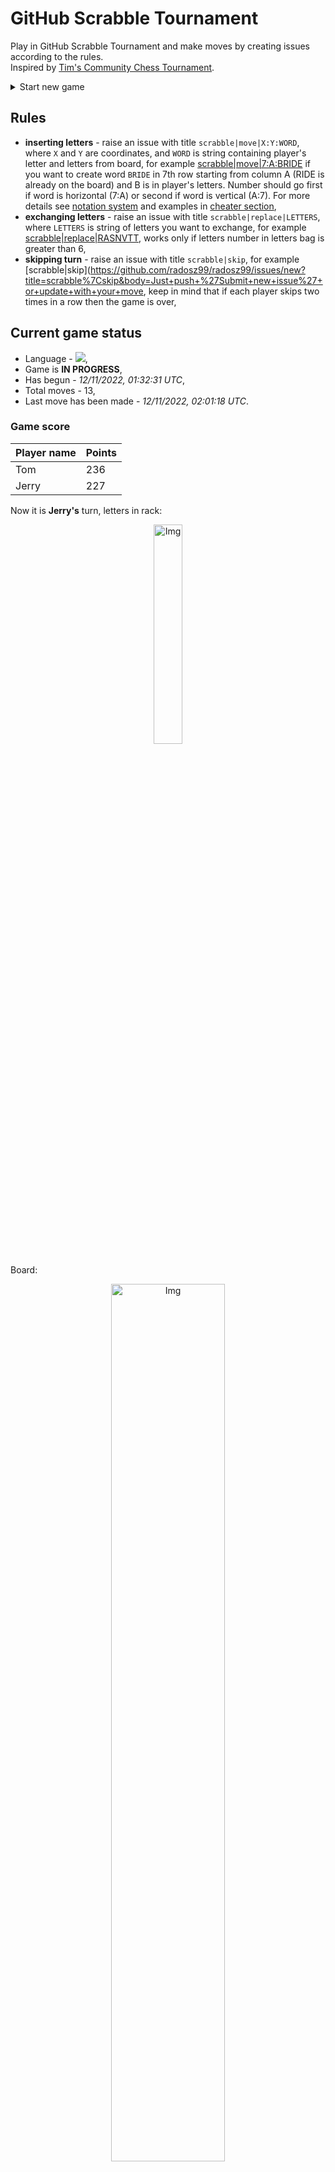 
# GitHub Scrabble Tournament
Play in GitHub Scrabble Tournament and make moves by creating issues according to the rules.    
Inspired by [Tim's Community Chess Tournament](https://github.com/timburgan/).

<details>
  <summary>Start new game</summary>
  
 
 - [GB](https://github.com/radosz99/radosz99/issues/new?title=scrabble%7Cinit%7CGB&body=Just+push+%27Submit+new+issue%27+or+update+with+your+move)  ![](https://raw.githubusercontent.com/radosz99/radosz99/main/flags/GB.png)
 - [PL](https://github.com/radosz99/radosz99/issues/new?title=scrabble%7Cinit%7CPL&body=Just+push+%27Submit+new+issue%27+or+update+with+your+move)  ![](https://raw.githubusercontent.com/radosz99/radosz99/main/flags/PL.png)
 - [ES](https://github.com/radosz99/radosz99/issues/new?title=scrabble%7Cinit%7CES&body=Just+push+%27Submit+new+issue%27+or+update+with+your+move)  ![](https://raw.githubusercontent.com/radosz99/radosz99/main/flags/ES.png)
 - [DE](https://github.com/radosz99/radosz99/issues/new?title=scrabble%7Cinit%7CDE&body=Just+push+%27Submit+new+issue%27+or+update+with+your+move)  ![](https://raw.githubusercontent.com/radosz99/radosz99/main/flags/DE.png)
 - [FR](https://github.com/radosz99/radosz99/issues/new?title=scrabble%7Cinit%7CFR&body=Just+push+%27Submit+new+issue%27+or+update+with+your+move)  ![](https://raw.githubusercontent.com/radosz99/radosz99/main/flags/FR.png)
</details>
        

## Rules
 - **inserting letters** - raise an issue with title `scrabble|move|X:Y:WORD`, where `X` and `Y` are coordinates, and `WORD` is string containing player's letter and letters from board, for example [scrabble&#124;move&#124;7:A:BRIDE](https://github.com/radosz99/radosz99/issues/new?title=scrabble%7Cmove%7C7%3AA%3ABRIDE&body=Just+push+%27Submit+new+issue%27+or+update+with+your+move) if you want to create word `BRIDE` in 7th row starting from column A (RIDE is already on the board) and B is in player's letters. Number should go first if word is horizontal (7:A) or second if word is vertical (A:7). For more details see [notation system](https://en.wikipedia.org/wiki/Scrabble#Notation_system) and examples in [cheater section](#cheater),
 - **exchanging letters** - raise an issue with title `scrabble|replace|LETTERS`, where `LETTERS` is string of letters you want to exchange, for example [scrabble&#124;replace&#124;RASNVTT](https://github.com/radosz99/radosz99/issues/new?title=scrabble%7Creplace%7CRASNVTT&body=Just+push+%27Submit+new+issue%27+or+update+with+your+move), works only if letters number in letters bag is greater than 6,
 - **skipping turn** - raise an issue with title `scrabble|skip`, for example [scrabble&#124;skip](https://github.com/radosz99/radosz99/issues/new?title=scrabble%7Cskip&body=Just+push+%27Submit+new+issue%27+or+update+with+your+move, keep in mind that if each player skips two times in a row then the game is over,

## Current game status
 - Language - ![](https://raw.githubusercontent.com/radosz99/radosz99/main/flags/ES.png),
 - Game is **IN PROGRESS**,
 - Has begun - *12/11/2022, 01:32:31 UTC*,
 - Total moves - 13,
 - Last move has been made - *12/11/2022, 02:01:18 UTC*.
    
### Game score
| Player name | Points |
 | - | - |  
| Tom | 236
| Jerry | 227

Now it is **Jerry's** turn, letters in rack:
<p align="center">
    <img src="https://raw.githubusercontent.com/radosz99/radosz99/main/rack.png" width=30% alt="Img"/>
</p>

Board:
<p align="center">
<img src="https://raw.githubusercontent.com/radosz99/radosz99/main/board.png" width=60% alt="Img"/>
</p>
    
## User leaderboard
| Moves | Who | Points |
| - | - | - |
| 13 | [@radosz99](github.com/radosz99)| 463

<a name="cheater"></a>
## Cheater section  
Try out my algorithm and check the moves that were found based on the state of the board and rack. :cowboy_hat_face:
<details>
  <summary>Reveal some fancy moves :)</summary>
  
  | Id | Move | Points |
  | - | - | - |  
|1 | [O:10:vanos](https://github.com/radosz99/radosz99/issues/new?title=scrabble%7Cmove%7CO%3A10%3Avanos&body=Just+push+%27Submit+new+issue%27+or+update+with+your+move) | 27 
|2 | [O:10:varon](https://github.com/radosz99/radosz99/issues/new?title=scrabble%7Cmove%7CO%3A10%3Avaron&body=Just+push+%27Submit+new+issue%27+or+update+with+your+move) | 27 
|3 | [O:9:antros](https://github.com/radosz99/radosz99/issues/new?title=scrabble%7Cmove%7CO%3A9%3Aantros&body=Just+push+%27Submit+new+issue%27+or+update+with+your+move) | 21 
|4 | [O:9:tantos](https://github.com/radosz99/radosz99/issues/new?title=scrabble%7Cmove%7CO%3A9%3Atantos&body=Just+push+%27Submit+new+issue%27+or+update+with+your+move) | 21 
|5 | [O:9:tratos](https://github.com/radosz99/radosz99/issues/new?title=scrabble%7Cmove%7CO%3A9%3Atratos&body=Just+push+%27Submit+new+issue%27+or+update+with+your+move) | 21 
|6 | [O:10:artos](https://github.com/radosz99/radosz99/issues/new?title=scrabble%7Cmove%7CO%3A10%3Aartos&body=Just+push+%27Submit+new+issue%27+or+update+with+your+move) | 18 
|7 | [0:L:barn](https://github.com/radosz99/radosz99/issues/new?title=scrabble%7Cmove%7C0%3AL%3Abarn&body=Just+push+%27Submit+new+issue%27+or+update+with+your+move) | 18 
|8 | [0:L:bran](https://github.com/radosz99/radosz99/issues/new?title=scrabble%7Cmove%7C0%3AL%3Abran&body=Just+push+%27Submit+new+issue%27+or+update+with+your+move) | 18 
|9 | [O:10:natos](https://github.com/radosz99/radosz99/issues/new?title=scrabble%7Cmove%7CO%3A10%3Anatos&body=Just+push+%27Submit+new+issue%27+or+update+with+your+move) | 18 
|10 | [O:10:ranos](https://github.com/radosz99/radosz99/issues/new?title=scrabble%7Cmove%7CO%3A10%3Aranos&body=Just+push+%27Submit+new+issue%27+or+update+with+your+move) | 18 
</details>
    
## Latest moves
<details>
<summary>Show 10 latest moves</summary>
  
  
  | Id | Type | Move / Letters to replace | Created words / New letters | Date | Points | Player | Who |
  | - | - | - | - | - | - | - | - |
|12| INSERT | H:0:uy | ['UY'] | 12/11/2022, 02:01:18 UTC | 15 | Tom | [@radosz99](github.com/radosz99) |
|11| INSERT | 1:F:muyendo | ['MUYENDO'] | 12/11/2022, 02:00:02 UTC | 21 | Jerry | [@radosz99](github.com/radosz99) |
|10| INSERT | F:8:onix | ['ONIX'] | 12/11/2022, 01:57:28 UTC | 13 | Tom | [@radosz99](github.com/radosz99) |
|9| REPLACE | ['T', 'E', 'N', 'L', 'T', 'D', 'E'] | DYENUMR | 12/11/2022, 01:49:30 UTC | 0 | Jerry | [@radosz99](github.com/radosz99) |
|8| INSERT | L:0:bogan | ['BOGAN'] | 12/11/2022, 01:47:36 UTC | 22 | Tom | [@radosz99](github.com/radosz99) |
|7| INSERT | 7:L:pega | ['PEGA'] | 12/11/2022, 01:46:33 UTC | 30 | Jerry | [@radosz99](github.com/radosz99) |
|6| INSERT | M:6:helearia | ['HELEARIA'] | 12/11/2022, 01:45:31 UTC | 82 | Tom | [@radosz99](github.com/radosz99) |
|5| INSERT | 13:H:escosado | ['ESCOSADO'] | 12/11/2022, 01:42:18 UTC | 84 | Jerry | [@radosz99](github.com/radosz99) |
|4| INSERT | 4:H:zorruna | ['ZORRUNA'] | 12/11/2022, 01:40:51 UTC | 44 | Tom | [@radosz99](github.com/radosz99) |
|3| INSERT | H:10:aireo | ['AIREO'] | 12/11/2022, 01:39:32 UTC | 18 | Jerry | [@radosz99](github.com/radosz99) |
</details>
    
